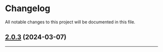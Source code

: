 <!--- BEGIN HEADER -->
# Changelog

All notable changes to this project will be documented in this file.
<!--- END HEADER -->

## [2.0.3](https://github.com/liquiddesign/datalist/compare/v2.0.2...v2.0.3) (2024-03-07)


---

